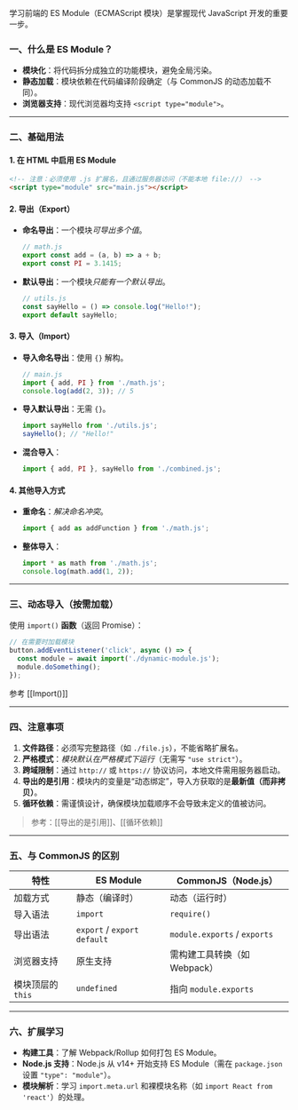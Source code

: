 
学习前端的 ES Module（ECMAScript 模块）是掌握现代 JavaScript 开发的重要一步。

### 一、什么是 ES Module？
- **模块化**：将代码拆分成独立的功能模块，避免全局污染。
- **静态加载**：模块依赖在代码编译阶段确定（与 CommonJS 的动态加载不同）。
- **浏览器支持**：现代浏览器均支持 `<script type="module">`。

---

### 二、基础用法
#### 1. 在 HTML 中启用 ES Module
```html
<!-- 注意：必须使用 .js 扩展名，且通过服务器访问（不能本地 file://） -->
<script type="module" src="main.js"></script>
```

#### 2. 导出（Export）
- **命名导出**：一个模块*可导出多个值*。
  ```js
  // math.js
  export const add = (a, b) => a + b;
  export const PI = 3.1415;
  ```
- **默认导出**：一个模块*只能有一个默认导出*。
  ```js
  // utils.js
  const sayHello = () => console.log("Hello!");
  export default sayHello;
  ```

#### 3. 导入（Import）
- **导入命名导出**：使用 `{}` 解构。
  ```js
  // main.js
  import { add, PI } from './math.js';
  console.log(add(2, 3)); // 5
  ```
- **导入默认导出**：无需 `{}`。
  ```js
  import sayHello from './utils.js';
  sayHello(); // "Hello!"
  ```
- **混合导入**：
  ```js
  import { add, PI }, sayHello from './combined.js';
  ```

#### 4. 其他导入方式
- **重命名**：*解决命名冲突*。
  ```js
  import { add as addFunction } from './math.js';
  ```
- **整体导入**：
  ```js
  import * as math from './math.js';
  console.log(math.add(1, 2));
  ```

---

### 三、动态导入（按需加载）
使用 `import()` **函数**（返回 Promise）：
```js
// 在需要时加载模块
button.addEventListener('click', async () => {
  const module = await import('./dynamic-module.js');
  module.doSomething();
});
```

参考 [[Import()]]

---

### 四、注意事项
1. **文件路径**：必须写完整路径（如 `./file.js`），不能省略扩展名。
2. **严格模式**：*模块默认在严格模式下运行*（无需写 `"use strict"`）。
3. **跨域限制**：通过 `http://` 或 `https://` 协议访问，本地文件需用服务器启动。
4. **导出的是引用**：模块内的变量是“动态绑定”，导入方获取的是**最新值（而非拷贝）**。
5. **循环依赖**：需谨慎设计，确保模块加载顺序不会导致未定义的值被访问。

>参考：[[导出的是引用]]、[[循环依赖]]

---

### 五、与 CommonJS 的区别
| 特性                | ES Module                      | CommonJS（Node.js）           |
|---------------------|--------------------------------|-------------------------------|
| 加载方式            | 静态（编译时）                | 动态（运行时）                |
| 导入语法            | `import`                      | `require()`                   |
| 导出语法            | `export` / `export default`   | `module.exports` / `exports`  |
| 浏览器支持          | 原生支持                      | 需构建工具转换（如 Webpack）  |
| 模块顶层的 `this`   | `undefined`                   | 指向 `module.exports`         |

---

### 六、扩展学习
- **构建工具**：了解 Webpack/Rollup 如何打包 ES Module。
- **Node.js 支持**：Node.js 从 v14+ 开始支持 ES Module（需在 `package.json` 设置 `"type": "module"`）。
- **模块解析**：学习 `import.meta.url` 和裸模块名称（如 `import React from 'react'`）的处理。
